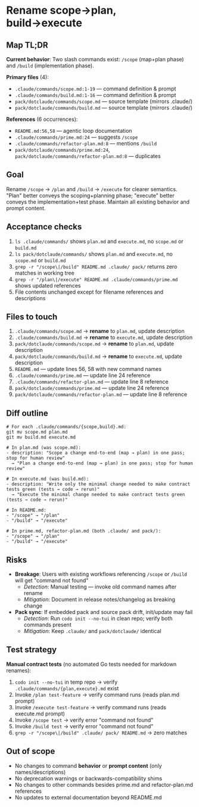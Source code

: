 # Rename scope→plan, build→execute

## Map TL;DR
**Current behavior**: Two slash commands exist: `/scope` (map+plan phase) and `/build` (implementation phase).

**Primary files** (4):
- `.claude/commands/scope.md:1-19` — command definition & prompt
- `.claude/commands/build.md:1-16` — command definition & prompt
- `pack/dotclaude/commands/scope.md` — source template (mirrors .claude/)
- `pack/dotclaude/commands/build.md` — source template (mirrors .claude/)

**References** (6 occurrences):
- `README.md:56,58` — agentic loop documentation
- `.claude/commands/prime.md:24` — suggests `/scope`
- `.claude/commands/refactor-plan.md:8` — mentions `/build`
- `pack/dotclaude/commands/prime.md:24`, `pack/dotclaude/commands/refactor-plan.md:8` — duplicates

## Goal
Rename `/scope` → `/plan` and `/build` → `/execute` for clearer semantics. "Plan" better conveys the scoping+planning phase; "execute" better conveys the implementation+test phase. Maintain all existing behavior and prompt content.

## Acceptance checks
1. `ls .claude/commands/` shows `plan.md` and `execute.md`, no `scope.md` or `build.md`
2. `ls pack/dotclaude/commands/` shows `plan.md` and `execute.md`, no `scope.md` or `build.md`
3. `grep -r "/scope\|/build" README.md .claude/ pack/` returns zero matches in working tree
4. `grep -r "/plan\|/execute" README.md .claude/commands/prime.md` shows updated references
5. File contents unchanged except for filename references and descriptions

## Files to touch
1. `.claude/commands/scope.md` → **rename** to `plan.md`, update description
2. `.claude/commands/build.md` → **rename** to `execute.md`, update description
3. `pack/dotclaude/commands/scope.md` → **rename** to `plan.md`, update description
4. `pack/dotclaude/commands/build.md` → **rename** to `execute.md`, update description
5. `README.md` — update lines 56, 58 with new command names
6. `.claude/commands/prime.md` — update line 24 reference
7. `.claude/commands/refactor-plan.md` — update line 8 reference
8. `pack/dotclaude/commands/prime.md` — update line 24 reference
9. `pack/dotclaude/commands/refactor-plan.md` — update line 8 reference

## Diff outline
```
# For each .claude/commands/{scope,build}.md:
git mv scope.md plan.md
git mv build.md execute.md

# In plan.md (was scope.md):
- description: "Scope a change end-to-end (map → plan) in one pass; stop for human review"
  → "Plan a change end-to-end (map → plan) in one pass; stop for human review"

# In execute.md (was build.md):
- description: "Write only the minimal change needed to make contract tests green (tests → code → rerun)"
  → "Execute the minimal change needed to make contract tests green (tests → code → rerun)"

# In README.md:
- "/scope" → "/plan"
- "/build" → "/execute"

# In prime.md, refactor-plan.md (both .claude/ and pack/):
- "/scope" → "/plan"
- "/build" → "/execute"
```

## Risks
- **Breakage**: Users with existing workflows referencing `/scope` or `/build` will get "command not found"
  - *Detection*: Manual testing — invoke old command names after rename
  - *Mitigation*: Document in release notes/changelog as breaking change
- **Pack sync**: If embedded pack and source pack drift, init/update may fail
  - *Detection*: Run `codo init --no-tui` in clean repo; verify both commands present
  - *Mitigation*: Keep `.claude/` and `pack/dotclaude/` identical

## Test strategy
**Manual contract tests** (no automated Go tests needed for markdown renames):
1. `codo init --no-tui` in temp repo → verify `.claude/commands/{plan,execute}.md` exist
2. Invoke `/plan test-feature` → verify command runs (reads plan.md prompt)
3. Invoke `/execute test-feature` → verify command runs (reads execute.md prompt)
4. Invoke `/scope test` → verify error "command not found"
5. Invoke `/build test` → verify error "command not found"
6. `grep -r "/scope\|/build" .claude/ pack/ README.md` → zero matches

## Out of scope
- No changes to command **behavior** or **prompt content** (only names/descriptions)
- No deprecation warnings or backwards-compatibility shims
- No changes to other commands besides prime.md and refactor-plan.md references
- No updates to external documentation beyond README.md
